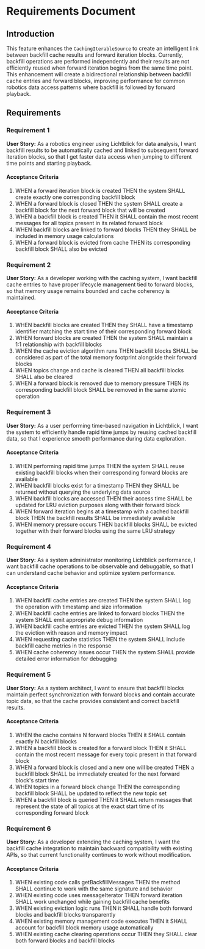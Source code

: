 # Requirements Document

## Introduction

This feature enhances the `CachingIterableSource` to create an intelligent link between backfill cache results and forward iteration blocks. Currently, backfill operations are performed independently and their results are not efficiently reused when forward iteration begins from the same time point. This enhancement will create a bidirectional relationship between backfill cache entries and forward blocks, improving performance for common robotics data access patterns where backfill is followed by forward playback.

## Requirements

### Requirement 1

**User Story:** As a robotics engineer using Lichtblick for data analysis, I want backfill results to be automatically cached and linked to subsequent forward iteration blocks, so that I get faster data access when jumping to different time points and starting playback.

#### Acceptance Criteria

1. WHEN a forward iteration block is created THEN the system SHALL create exactly one corresponding backfill block
2. WHEN a forward block is closed THEN the system SHALL create a backfill block for the next forward block that will be created
3. WHEN a backfill block is created THEN it SHALL contain the most recent messages for all topics present in its related forward block
4. WHEN backfill blocks are linked to forward blocks THEN they SHALL be included in memory usage calculations
5. WHEN a forward block is evicted from cache THEN its corresponding backfill block SHALL also be evicted

### Requirement 2

**User Story:** As a developer working with the caching system, I want backfill cache entries to have proper lifecycle management tied to forward blocks, so that memory usage remains bounded and cache coherency is maintained.

#### Acceptance Criteria

1. WHEN backfill blocks are created THEN they SHALL have a timestamp identifier matching the start time of their corresponding forward block
2. WHEN forward blocks are created THEN the system SHALL maintain a 1:1 relationship with backfill blocks
3. WHEN the cache eviction algorithm runs THEN backfill blocks SHALL be considered as part of the total memory footprint alongside their forward blocks
4. WHEN topics change and cache is cleared THEN all backfill blocks SHALL also be cleared
5. WHEN a forward block is removed due to memory pressure THEN its corresponding backfill block SHALL be removed in the same atomic operation

### Requirement 3

**User Story:** As a user performing time-based navigation in Lichtblick, I want the system to efficiently handle rapid time jumps by reusing cached backfill data, so that I experience smooth performance during data exploration.

#### Acceptance Criteria

1. WHEN performing rapid time jumps THEN the system SHALL reuse existing backfill blocks when their corresponding forward blocks are available
2. WHEN backfill blocks exist for a timestamp THEN they SHALL be returned without querying the underlying data source
3. WHEN backfill blocks are accessed THEN their access time SHALL be updated for LRU eviction purposes along with their forward block
4. WHEN forward iteration begins at a timestamp with a cached backfill block THEN the backfill results SHALL be immediately available
5. WHEN memory pressure occurs THEN backfill blocks SHALL be evicted together with their forward blocks using the same LRU strategy

### Requirement 4

**User Story:** As a system administrator monitoring Lichtblick performance, I want backfill cache operations to be observable and debuggable, so that I can understand cache behavior and optimize system performance.

#### Acceptance Criteria

1. WHEN backfill cache entries are created THEN the system SHALL log the operation with timestamp and size information
2. WHEN backfill cache entries are linked to forward blocks THEN the system SHALL emit appropriate debug information
3. WHEN backfill cache entries are evicted THEN the system SHALL log the eviction with reason and memory impact
4. WHEN requesting cache statistics THEN the system SHALL include backfill cache metrics in the response
5. WHEN cache coherency issues occur THEN the system SHALL provide detailed error information for debugging

### Requirement 5

**User Story:** As a system architect, I want to ensure that backfill blocks maintain perfect synchronization with forward blocks and contain accurate topic data, so that the cache provides consistent and correct backfill results.

#### Acceptance Criteria

1. WHEN the cache contains N forward blocks THEN it SHALL contain exactly N backfill blocks
2. WHEN a backfill block is created for a forward block THEN it SHALL contain the most recent message for every topic present in that forward block
3. WHEN a forward block is closed and a new one will be created THEN a backfill block SHALL be immediately created for the next forward block's start time
4. WHEN topics in a forward block change THEN the corresponding backfill block SHALL be updated to reflect the new topic set
5. WHEN a backfill block is queried THEN it SHALL return messages that represent the state of all topics at the exact start time of its corresponding forward block

### Requirement 6

**User Story:** As a developer extending the caching system, I want the backfill cache integration to maintain backward compatibility with existing APIs, so that current functionality continues to work without modification.

#### Acceptance Criteria

1. WHEN existing code calls getBackfillMessages THEN the method SHALL continue to work with the same signature and behavior
2. WHEN existing code uses messageIterator THEN forward iteration SHALL work unchanged while gaining backfill cache benefits
3. WHEN existing eviction logic runs THEN it SHALL handle both forward blocks and backfill blocks transparently
4. WHEN existing memory management code executes THEN it SHALL account for backfill block memory usage automatically
5. WHEN existing cache clearing operations occur THEN they SHALL clear both forward blocks and backfill blocks
